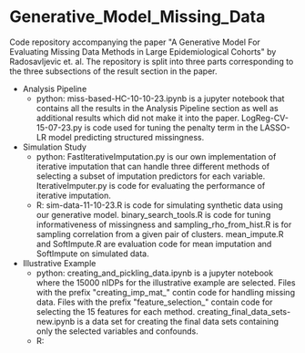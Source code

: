 # Generative_Model_Missing_Data
Code repository accompanying the paper "A Generative Model For Evaluating Missing Data Methods in Large Epidemiological Cohorts" by Radosavljevic et. al. The repository is split into three parts corresponding to the three subsections of the result section in the paper.

* Analysis Pipeline
  * python: miss-based-HC-10-10-23.ipynb is a jupyter notebook that contains all the results in the Analysis Pipeline section as well as additional results which did not make it into the paper. LogReg-CV-15-07-23.py is code used for tuning the penalty term in the LASSO-LR model predicting structured missingness.
* Simulation Study
  * python: FastIterativeImputation.py is our own implementation of iterative imputation that can handle three different methods of selecting a subset of imputation predictors for each variable. IterativeImputer.py is code for evaluating the performance of iterative imputation.
  * R: sim-data-11-10-23.R is code for simulating synthetic data using our generative model. binary_search_tools.R is code for tuning informativeness of missingness and sampling_rho_from_hist.R is for sampling correlation from a given pair of clusters. mean_impute.R and SoftImpute.R are evaluation code for mean imputation and SoftImpute on simulated data.
* Illustrative Example
  * python: creating_and_pickling_data.ipynb is a jupyter notebook where the 15000 nIDPs for the illustrative example are selected. Files with the prefix "creating_imp_mat_" contin code for handling missing data. Files with the prefix "feature_selection_" contain code for selecting the 15 features for each method. creating_final_data_sets-new.ipynb is a data set for creating the final data sets containing only the selected variables and confounds.
  * R: 
